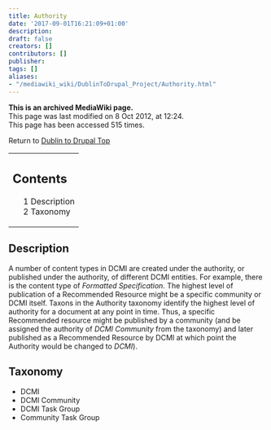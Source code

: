 ```yaml
---
title: Authority
date: '2017-09-01T16:21:09+01:00'
description: 
draft: false
creators: []
contributors: []
publisher: 
tags: []
aliases:
- "/mediawiki_wiki/DublinToDrupal_Project/Authority.html"
---
```


 **This is an archived MediaWiki page.**  
This page was last modified on 8 Oct 2012, at 12:24.  
This page has been accessed 515 times.

Return to [Dublin to Drupal Top](/mediawiki_wiki/DublinToDrupal_Project "DublinToDrupal Project")

<table id="toc" class="toc">
  <tr>
    <td>
      <div id="toctitle">
        <h2>Contents</h2>
      </div>
      <ul>
        <li class="toclevel-1 tocsection-1"><a href="#Description"><span class="tocnumber">1</span> <span class="toctext">Description</span></a></li>
        <li class="toclevel-1 tocsection-2"><a href="#Taxonomy"><span class="tocnumber">2</span> <span class="toctext">Taxonomy</span></a></li>
      </ul>
    </td>
  </tr>
</table>


## Description 

A number of content types in DCMI are created under the authority, or published under the authority, of different DCMI entities. For example, there is the content type of _Formatted Specification_. The highest level of publication of a Recommended Resource might be a specific community or DCMI itself. Taxons in the Authority taxonomy identify the highest level of authority for a document at any point in time. Thus, a specific Recommended resource might be published by a community (and be assigned the authority of _DCMI Community_ from the taxonomy) and later published as a Recommended Resource by DCMI at which point the Authority would be changed to _DCMI_).

## Taxonomy 

- DCMI
- DCMI Community
- DCMI Task Group
- Community Task Group

